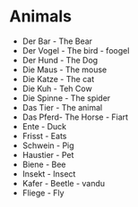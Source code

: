 # Animals
* Der Bar - The Bear
* Der Vogel - The bird - foogel
* Der Hund - The Dog
* Die Maus - The mouse
* Die Katze - The cat
* Die Kuh - Teh Cow
* Die Spinne - The spider
* Das Tier - The animal
* Das Pferd- The Horse - Fiart
* Ente - Duck
* Frisst - Eats
* Schwein - Pig
* Haustier - Pet
* Biene - Bee
* Insekt - Insect
* Kafer - Beetle - vandu
* Fliege - Fly